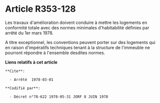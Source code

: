 # Article R353-128

Les travaux d'amélioration doivent conduire à mettre les logements en conformité totale avec des normes minimales
d'habitabilité définies par arrêté du 1er mars 1978.

A titre exceptionnel, les conventions peuvent porter sur des logements qui en raison d'impératifs techniques tenant à la
structure de l'immeuble ne pourront répondre à l'ensemble desdites normes.

**Liens relatifs à cet article**

	**Cite**:

	  - Arrêté  1978-03-01

	**Codifié par**:

	  - Décret n°78-622 1978-05-31 JORF 8 JUIN 1978

